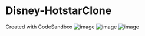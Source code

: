 # Disney-HotstarClone
Created with CodeSandbox
![image](https://user-images.githubusercontent.com/96364929/186207859-6603883b-1de5-4a2d-bfa7-186fad9d8c5f.png)
![image](https://user-images.githubusercontent.com/96364929/186208022-bf2a2bfe-0b65-495b-a200-361b3e7ad46e.png)
![image](https://user-images.githubusercontent.com/96364929/186208156-1b35cc56-9483-4686-b7a9-ba0da433500c.png)
